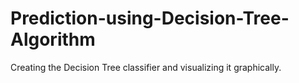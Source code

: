 # Prediction-using-Decision-Tree-Algorithm
Creating the Decision Tree classifier and visualizing it graphically.
